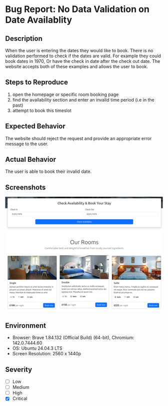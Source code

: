 # Bug Report: No Data Validation on Date Availablity

## Description
When the user is entering the dates they would like to book. There is no validation performed to check if the dates are valid. For example they could book dates in 1970, Or have the check in date after the check out date. The website accepts both of these examples and allows the user to book. 

## Steps to Reproduce
1. open the homepage or specific room booking page
2. find the availability section and enter an invalid time period (i.e in the past)
3. attempt to book this timeslot

## Expected Behavior
The website should reject the request and provide an appropriate error message to the user. 

## Actual Behavior
The user is able to book their invalid date. 

## Screenshots
![User Requests a date in the past](../screenshots/bugReportSupportingScreenshots/invalidBookingDate.png)

## Environment
- Browser: Brave 1.84.132 (Official Build) (64-bit), Chromium: 142.0.7444.60
- OS: Ubuntu 24.04.3 LTS
- Screen Resolution: 2560 x 1440p

## Severity
- [ ] Low
- [ ] Medium
- [ ] High
- [X] Critical
